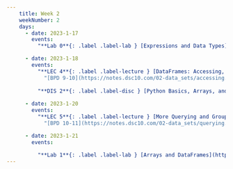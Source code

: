 ```yaml
---
    title: Week 2
    weekNumber: 2
    days:
      - date: 2023-1-17
        events:          
          "**Lab 0**{: .label .label-lab } [Expressions and Data Types](http://datahub.ucsd.edu/user-redirect/git-sync?repo=https://github.com/dsc-courses/dsc10-2023-wi&subPath=labs/lab00/lab00.ipynb)":

      - date: 2023-1-18
        events:
          "**LEC 4**{: .label .label-lecture } [DataFrames: Accessing, Sorting, and Querying](http://datahub.ucsd.edu/user-redirect/git-sync?repo=https://github.com/dsc-courses/dsc10-2023-wi&subPath=lectures/lec04/lec04.ipynb)[✏️](resources/lectures/lec04/lec04.html) [Watch 🎥](https://podcast.ucsd.edu/watch/wi23/dsc10_a00/4/kaltura)" :
            "[BPD 9-10](https://notes.dsc10.com/02-data_sets/accessing.html)"
          
          "**DIS 2**{: .label .label-disc } [Python Basics, Arrays, and DataFrames](https://practice.dsc10.com/disc02/index.html) - [Dasha 🎥](https://podcast.ucsd.edu/watch/wi23/dsc10_d00/50), [Dylan 🎥](https://podcast.ucsd.edu/watch/wi23/dsc10_a00/46) ":
                
      - date: 2023-1-20
        events:
          "**LEC 5**{: .label .label-lecture } [More Querying and GroupBy](http://datahub.ucsd.edu/user-redirect/git-sync?repo=https://github.com/dsc-courses/dsc10-2023-wi&subPath=lectures/lec05/lec05.ipynb) [✏️](resources/lectures/lec05/lec05.html) ([Extra video](https://youtu.be/xg7rnjWnZ48?t=598))":
            "[BPD 10-11](https://notes.dsc10.com/02-data_sets/querying.html)"

      - date: 2023-1-21
        events:
          
          "**Lab 1**{: .label .label-lab } [Arrays and DataFrames](http://datahub.ucsd.edu/user-redirect/git-sync?repo=https://github.com/dsc-courses/dsc10-2023-wi&subPath=labs/lab01/lab01.ipynb)":
---
```

         